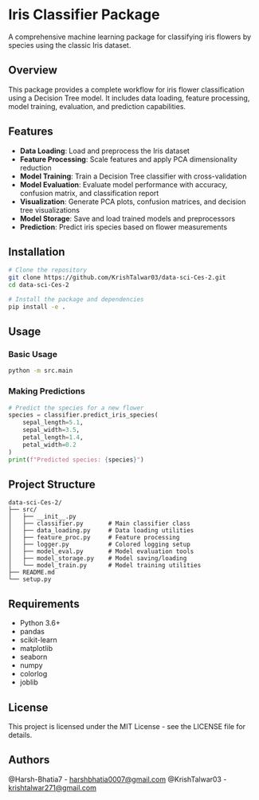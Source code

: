 # Iris Classifier Package

A comprehensive machine learning package for classifying iris flowers by species using the classic Iris dataset.

## Overview

This package provides a complete workflow for iris flower classification using a Decision Tree model. It includes data loading, feature processing, model training, evaluation, and prediction capabilities.

## Features

- **Data Loading**: Load and preprocess the Iris dataset
- **Feature Processing**: Scale features and apply PCA dimensionality reduction
- **Model Training**: Train a Decision Tree classifier with cross-validation
- **Model Evaluation**: Evaluate model performance with accuracy, confusion matrix, and classification report
- **Visualization**: Generate PCA plots, confusion matrices, and decision tree visualizations
- **Model Storage**: Save and load trained models and preprocessors
- **Prediction**: Predict iris species based on flower measurements

## Installation

```bash
# Clone the repository
git clone https://github.com/KrishTalwar03/data-sci-Ces-2.git
cd data-sci-Ces-2

# Install the package and dependencies
pip install -e .
```

## Usage

### Basic Usage

```bash
python -m src.main
```

### Making Predictions

```python
# Predict the species for a new flower
species = classifier.predict_iris_species(
    sepal_length=5.1, 
    sepal_width=3.5, 
    petal_length=1.4, 
    petal_width=0.2
)
print(f"Predicted species: {species}")
```

## Project Structure

```
data-sci-Ces-2/
├── src/
│   ├── __init__.py
│   ├── classifier.py       # Main classifier class
│   ├── data_loading.py     # Data loading utilities
│   ├── feature_proc.py     # Feature processing
│   ├── logger.py           # Colored logging setup
│   ├── model_eval.py       # Model evaluation tools
│   ├── model_storage.py    # Model saving/loading
│   └── model_train.py      # Model training utilities
├── README.md
└── setup.py
```

## Requirements

- Python 3.6+
- pandas
- scikit-learn
- matplotlib
- seaborn
- numpy
- colorlog
- joblib

## License

This project is licensed under the MIT License - see the LICENSE file for details.

## Authors

@Harsh-Bhatia7 - harshbhatia0007@gmail.com
@KrishTalwar03 - krishtalwar271@gmail.com